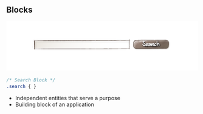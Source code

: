 ##  Blocks

![Example Block Element](https://raw.githubusercontent.com/bwasilewski/SassBEM/master/img/search-block.png "Example Block Element")

```css
/* Search Block */
.search { }
```

<aside class="notes">
    <ul>
        <li>Independent entities that serve a purpose</li>
        <li>Building block of an application</li>
    </ul>
</aside>
